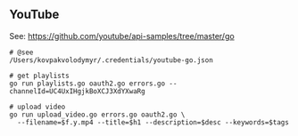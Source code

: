 YouTube
-

See: https://github.com/youtube/api-samples/tree/master/go

````
# @see
/Users/kovpakvolodymyr/.credentials/youtube-go.json

# get playlists
go run playlists.go oauth2.go errors.go --channelId=UC4UxIHgjkBoXCJ3XdYXwaRg

# upload video
go run upload_video.go errors.go oauth2.go \
  --filename=$f.y.mp4 --title=$h1 --description=$desc --keywords=$tags
````
